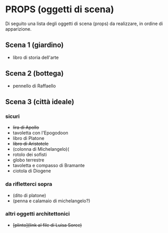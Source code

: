 # PROPS (oggetti di scena)
Di seguito una lista degli oggetti di scena (props) da realizzare, in ordine di apparizione.

## Scena 1 (giardino)
- libro di storia dell'arte

## Scena 2 (bottega)
- pennello di Raffaello


## Scena 3 (città ideale)

### sicuri
- ~~lira di Apollo~~
- tavoletta con l'Epogodoon
- libro di Platone 
- ~~libro di Aristotele~~
- (colonna di Michelangelo)(
- rotolo dei sofisti
- globo terrestre
- tavoletta e compasso di Bramante
- ciotola di Diogene 

### da rifletterci sopra
- (dito di platone)
- (penna e calamaio di michelangelo?)

### altri oggetti architettonici
- ~~[plinto](link al file di Luisa Sorce)~~
